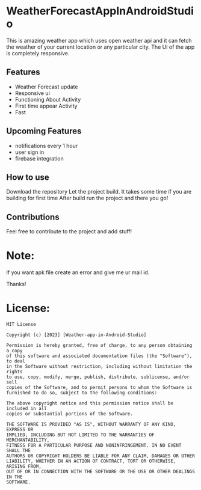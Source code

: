 # WeatherForecastAppInAndroidStudio
This is amazing weather app which uses open weather api and it can fetch the weather of your current location or any particular city. The UI of the app is completely responsive.



## Features
- Weather Forecast update
- Responsive ui
- Functioning About Activity
- First time appear Activity
- Fast

## Upcoming Features
- notifications every 1 hour 
- user sign in 
- firebase integration

## How to use
Download the repository
Let the project build. It takes some time if you are building for first time
After build run the project and there you go!

## Contributions
Feel free to contribute to the project and add stuff!

# Note:
If you want apk file create an error and give me ur mail id.

Thanks!

# License:
```
MIT License

Copyright (c) [2023] [Weather-app-in-Android-Studio]

Permission is hereby granted, free of charge, to any person obtaining a copy
of this software and associated documentation files (the "Software"), to deal
in the Software without restriction, including without limitation the rights
to use, copy, modify, merge, publish, distribute, sublicense, and/or sell
copies of the Software, and to permit persons to whom the Software is
furnished to do so, subject to the following conditions:

The above copyright notice and this permission notice shall be included in all
copies or substantial portions of the Software.

THE SOFTWARE IS PROVIDED "AS IS", WITHOUT WARRANTY OF ANY KIND, EXPRESS OR
IMPLIED, INCLUDING BUT NOT LIMITED TO THE WARRANTIES OF MERCHANTABILITY,
FITNESS FOR A PARTICULAR PURPOSE AND NONINFRINGEMENT. IN NO EVENT SHALL THE
AUTHORS OR COPYRIGHT HOLDERS BE LIABLE FOR ANY CLAIM, DAMAGES OR OTHER
LIABILITY, WHETHER IN AN ACTION OF CONTRACT, TORT OR OTHERWISE, ARISING FROM,
OUT OF OR IN CONNECTION WITH THE SOFTWARE OR THE USE OR OTHER DEALINGS IN THE
SOFTWARE.

```


